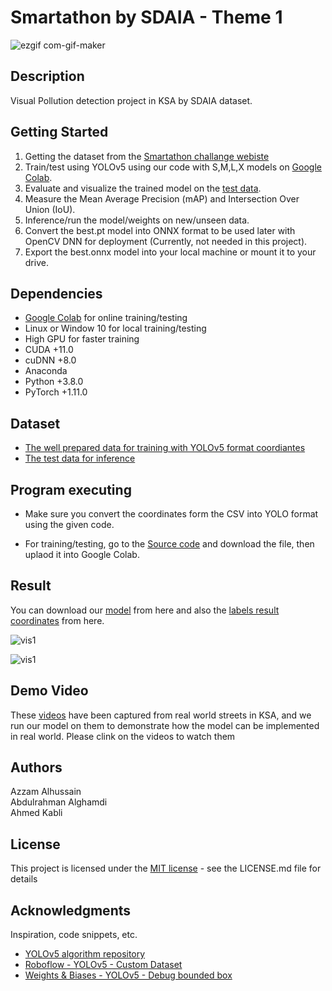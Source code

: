 # Smartathon by SDAIA - Theme 1

![ezgif com-gif-maker](https://user-images.githubusercontent.com/74447207/213848226-47d96eea-90b4-42b4-831f-91e9ca6dccb9.gif)

## Description

Visual Pollution detection project in KSA by SDAIA dataset.

## Getting Started

1. Getting the dataset from the [Smartathon challange webiste](https://drive.google.com/file/d/1ULqYtd9yomeGz53WBhgRdPRFB37ppeDU/view) 
2. Train/test using YOLOv5 using our code with S,M,L,X models on [Google Colab](https://drive.google.com/file/d/1UfGKvBBxgrmcO-R7bTmRahWvwjPDle6m/view?usp=sharing).
4. Evaluate and visualize the trained model on the [test data](https://drive.google.com/file/d/1cycWWo6rUMJcIQbHC4m9rQdTLPZRoHN-/view?usp=sharing).
5. Measure the Mean Average Precision (mAP) and Intersection Over Union (IoU).
6. Inference/run the model/weights on new/unseen data.
7. Convert the best.pt model into ONNX format to be used later with OpenCV DNN for deployment (Currently, not needed in this project).
8. Export the best.onnx model into your local machine or mount it to your drive.


## Dependencies

* [Google Colab](https://colab.research.google.com/?utm_source=scs-index) for online training/testing
* Linux or Window 10 for local training/testing
* High GPU for faster training
* CUDA +11.0
* cuDNN +8.0
* Anaconda
* Python +3.8.0
* PyTorch +1.11.0

## Dataset

- [The well prepared data for training with YOLOv5 format coordiantes](https://drive.google.com/file/d/1_PF_JeAngh0PlW2gkNDuXfvjm9RMVKRM/view?usp=sharing)
- [The test data for inference](https://drive.google.com/file/d/1cycWWo6rUMJcIQbHC4m9rQdTLPZRoHN-/view?usp=sharing)

## Program executing

* Make sure you convert the coordinates form the CSV into YOLO format using the given code.

* For training/testing, go to the [Source code](https://github.com/Azzam-Alhussain/Smartathon_SDAIA_Theme_1/blob/main/Unique_Team_YOLOv5_KSA_Visual_Pollution_Detection.ipynb) and download the file, then uplaod it into Google Colab.

## Result

You can download our [model](https://drive.google.com/file/d/1srn-uJHbiYDhz6bwpJpBC-iKkDb8SAE3/view?usp=sharing) from here and also the [labels result coordinates](https://github.com/Azzam-Alhussain/Smartathon_SDAIA_Theme_1/blob/main/labels.csv) from here. 


![vis1](https://user-images.githubusercontent.com/74447207/213851744-325c557e-d51c-447b-a662-00556567bca8.png)

![vis1](https://user-images.githubusercontent.com/74447207/213851766-39683b0c-539e-425c-8815-c4ae73a1591a.jpeg)

## Demo Video 

These [videos](https://drive.google.com/file/d/13B_f2DZa0Tq8de_ITXvuT6rXGt0NBuR5/view?usp=sharing) have been captured from real world streets in KSA, and we run our model on them to demonstrate how the model can be implemented in real world. Please clink on the videos to watch them


## Authors

Azzam Alhussain  
Abdulrahman Alghamdi  
Ahmed Kabli

## License

This project is licensed under the [MIT license](https://github.com/Azzam-Alhussain/Smartathon_SDAIA_Theme_1/blob/main/LICENSE) - see the LICENSE.md file for details


## Acknowledgments

Inspiration, code snippets, etc.

- [YOLOv5 algorithm repository](https://github.com/ultralytics/yolov5)
- [Roboflow - YOLOv5 - Custom Dataset](https://blog.roboflow.com/how-to-train-yolov5-on-a-custom-dataset/)
- [Weights & Biases - YOLOv5 - Debug bounded box](https://wandb.ai/cayush/yoloV5/reports/Track-and-debug-your-YOLOv5-models--VmlldzozMDQ1OTg)
